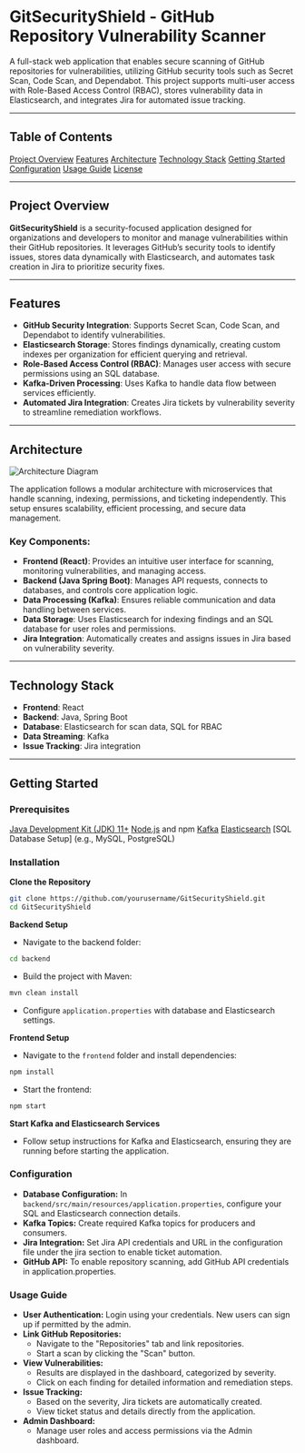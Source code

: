 # GitSecurityShield - GitHub Repository Vulnerability Scanner

A full-stack web application that enables secure scanning of GitHub repositories for vulnerabilities, utilizing GitHub security tools such as Secret Scan, Code Scan, and Dependabot. This project supports multi-user access with Role-Based Access Control (RBAC), stores vulnerability data in Elasticsearch, and integrates Jira for automated issue tracking.

---

## Table of Contents
[Project Overview](#project-overview)
[Features](#features)
[Architecture](#architecture)
[Technology Stack](#technology-stack)
[Getting Started](#getting-started)
[Configuration](#configuration)
[Usage Guide](#usage-guide)
[License](#license)

---

## Project Overview

**GitSecurityShield** is a security-focused application designed for organizations and developers to monitor and manage vulnerabilities within their GitHub repositories. It leverages GitHub’s security tools to identify issues, stores data dynamically with Elasticsearch, and automates task creation in Jira to prioritize security fixes.

---

## Features

- **GitHub Security Integration**: Supports Secret Scan, Code Scan, and Dependabot to identify vulnerabilities.
- **Elasticsearch Storage**: Stores findings dynamically, creating custom indexes per organization for efficient querying and retrieval.
- **Role-Based Access Control (RBAC)**: Manages user access with secure permissions using an SQL database.
- **Kafka-Driven Processing**: Uses Kafka to handle data flow between services efficiently.
- **Automated Jira Integration**: Creates Jira tickets by vulnerability severity to streamline remediation workflows.

---

## Architecture

![Architecture Diagram](https://link-to-architecture-diagram-image)

The application follows a modular architecture with microservices that handle scanning, indexing, permissions, and ticketing independently. This setup ensures scalability, efficient processing, and secure data management.

### Key Components:
- **Frontend (React)**: Provides an intuitive user interface for scanning, monitoring vulnerabilities, and managing access.
- **Backend (Java Spring Boot)**: Manages API requests, connects to databases, and controls core application logic.
- **Data Processing (Kafka)**: Ensures reliable communication and data handling between services.
- **Data Storage**: Uses Elasticsearch for indexing findings and an SQL database for user roles and permissions.
- **Jira Integration**: Automatically creates and assigns issues in Jira based on vulnerability severity.

---

## Technology Stack

- **Frontend**: React
- **Backend**: Java, Spring Boot
- **Database**: Elasticsearch for scan data, SQL for RBAC
- **Data Streaming**: Kafka
- **Issue Tracking**: Jira integration

---

## Getting Started

### Prerequisites

[Java Development Kit (JDK) 11+](https://adoptopenjdk.net/)
[Node.js](https://nodejs.org/) and npm
[Kafka](https://kafka.apache.org/)
[Elasticsearch](https://www.elastic.co/elasticsearch/)
[SQL Database Setup] (e.g., MySQL, PostgreSQL)

### Installation

**Clone the Repository**
   ```bash
   git clone https://github.com/yourusername/GitSecurityShield.git
   cd GitSecurityShield
```

**Backend Setup**
- Navigate to the backend folder:
```bash
cd backend
```
- Build the project with Maven:
```bash
mvn clean install
```
- Configure `application.properties` with database and Elasticsearch settings.
  
**Frontend Setup**
- Navigate to the `frontend` folder and install dependencies:
```bash
npm install
```
- Start the frontend:
```bash
npm start
```

**Start Kafka and Elasticsearch Services**
- Follow setup instructions for Kafka and Elasticsearch, ensuring they are running before starting the application.

  
### Configuration
- **Database Configuration:** In `backend/src/main/resources/application.properties`, configure your SQL and Elasticsearch connection details.
- **Kafka Topics:** Create required Kafka topics for producers and consumers.
- **Jira Integration:** Set Jira API credentials and URL in the configuration file under the jira section to enable ticket automation.
- **GitHub API:** To enable repository scanning, add GitHub API credentials in application.properties.
  
### Usage Guide
- **User Authentication:** Login using your credentials. New users can sign up if permitted by the admin.
- **Link GitHub Repositories:**
  - Navigate to the "Repositories" tab and link repositories.
  - Start a scan by clicking the "Scan" button.
- **View Vulnerabilities:**
  - Results are displayed in the dashboard, categorized by severity.
  - Click on each finding for detailed information and remediation steps.
- **Issue Tracking:**
  - Based on the severity, Jira tickets are automatically created.
  - View ticket status and details directly from the application.
- **Admin Dashboard:**
  - Manage user roles and access permissions via the Admin dashboard.


